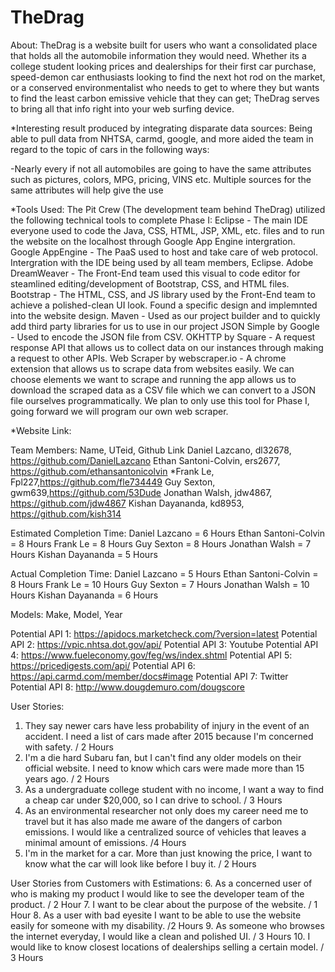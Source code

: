 # TheDrag
About: 
TheDrag is a website built for users who want a consolidated place that holds all the automobile information they would need. Whether its a college student looking prices and dealerships for their first car purchase, speed-demon car enthusiasts looking to find the next hot rod on the market, or a conserved environmentalist who needs to get to where they but wants to find the least carbon emissive vehicle that they can get; TheDrag serves to bring all that info right into your web surfing device. 


*Interesting result produced by integrating disparate data sources: Being able to pull data from NHTSA, carmd, google, and more aided the team in regard to the topic of cars in the following ways: 

-Nearly every if not all automobiles are going to have the same attributes such as pictures, colors, MPG, pricing, VINS etc. Multiple sources for the same attributes will help give the use


*Tools Used: 
The Pit Crew (The development team behind TheDrag) utilized the following technical tools to complete Phase I:
Eclipse - The main IDE everyone used to code the Java, CSS, HTML, JSP, XML, etc. files and to run the website on the localhost through Google App Engine intergration.  
Google AppEngine - The PaaS used to host and take care of web protocol. Intergration with the IDE being used by all team members, Eclipse. 
Adobe DreamWeaver - The Front-End team used this visual to code editor for steamlined editing/development of Bootstrap, CSS, and HTML files. 
Bootstrap - The HTML, CSS, and JS library used by the Front-End team to achieve a polished-clean UI look. Found a specific design and implemnted into the website design. 
Maven - Used as our project builder and to quickly add third party libraries for us to use in our project
JSON Simple by Google - Used to encode the JSON file from CSV.
OKHTTP by Square - A request response API that allows us to collect data on our instances through making a request to other APIs.
Web Scraper by webscraper.io - A chrome extension that allows us to scrape data from websites easily. We can choose elements we want to  scrape and running the app allows us to download the scraped data as a CSV file which we can convert to a JSON file ourselves programmatically. We plan to only use this tool for Phase I, going forward we will program our own web scraper.

*Website Link:

Team Members: Name, UTeid, Github Link
Daniel Lazcano, dl32678, https://github.com/DanielLazcano
Ethan Santoni-Colvin, ers2677, https://github.com/ethansantonicolvin
*Frank Le, Fpl227,https://github.com/fle734449
Guy Sexton, gwm639,https://github.com/53Dude
Jonathan Walsh, jdw4867, https://github.com/jdw4867
Kishan Dayananda, kd8953, https://github.com/kish314


Estimated Completion Time:
Daniel Lazcano = 6 Hours
Ethan Santoni-Colvin = 8 Hours
Frank Le = 8 Hours
Guy Sexton = 8 Hours
Jonathan Walsh = 7 Hours 
Kishan Dayananda = 5 Hours


Actual Completion Time:
Daniel Lazcano = 5 Hours
Ethan Santoni-Colvin = 8 Hours
Frank Le = 10 Hours
Guy Sexton = 7 Hours
Jonathan Walsh = 10 Hours
Kishan Dayananda = 6 Hours


Models: Make, Model, Year

Potential API 1:  https://apidocs.marketcheck.com/?version=latest
Potential API 2: https://vpic.nhtsa.dot.gov/api/
Potential API 3: Youtube
Potential API 4: https://www.fueleconomy.gov/feg/ws/index.shtml
Potential API 5: https://pricedigests.com/api/
Potential API 6: https://api.carmd.com/member/docs#image
Potential API 7: Twitter
Potential API 8: http://www.dougdemuro.com/dougscore


User Stories:

1. They say newer cars have less probability of injury in the event of an accident. I need a list of cars made after 2015 because I'm concerned with safety. / 2 Hours
2. I'm a die hard Subaru fan, but I can't find any older models on their official website. I need to know which cars were made more than 15 years ago. / 2 Hours
3. As a undergraduate college student with no income, I want a way to find a cheap car under $20,000, so I can drive to school. / 3 Hours
4. As an environmental researcher not only does my career need me to travel but it has also made me aware of the dangers of carbon emissions. I would like a centralized source of vehicles that leaves a minimal amount of emissions. /4 Hours
5. I'm in the market for a car. More than just knowing the price, I want to know what the car will look like before I buy it. / 2 Hours

User Stories from Customers with Estimations: 
6. As a concerned user of who is making my product I would like to see the developer team of the product. / 2 Hour
7. I want to be clear about the purpose of the website. / 1 Hour
8. As a user with bad eyesite I want to be able to use the website easily for someone with my disability. /2 Hours
9. As someone who browses the internet everyday, I would like a clean and polished UI. / 3 Hours
10. I would like to know closest locations of dealerships selling a certain model.  / 3 Hours

